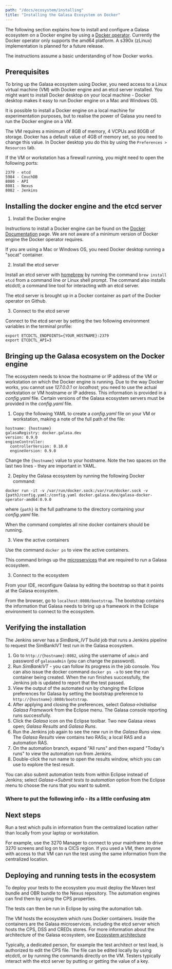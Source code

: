 ```yaml
---
path: "/docs/ecosystem/installing"
title: "Installing the Galasa Ecosystem on Docker"
---
```


The following section explains how to install and configure a Galasa ecosystem on a Docker engine by using a <a href="https://github.com/galasa-dev/extensions/tree/master/galasa-extensions-parent/dev.galasa.docker.operator" target="_blank"> Docker operator</a>. Currently the Docker operator only supports the amd64 platform. A s390x (zLinux) implementation is planned for a future release.

The instructions assume a basic understanding of how Docker works.

## Prerequisites

To bring up the Galasa ecosystem using Docker, you need access to a Linux virtual machine (VM) with Docker engine and an etcd server installed. You might want to install Docker desktop on your local machine - Docker desktop makes it easy to run Docker engine on a Mac and Windows OS. 

It is possible to install a Docker engine on a local machine for experimentation purposes, but to realise the power of Galasa you need to run the Docker engine on a VM.

The VM requires a minimum of 8GB of memory, 4 VCPUs and 80GB of storage. Docker has a default value of 4GB of memory set, so you need to change this value. In Docker desktop you do this by using the ```Preferences > Resources``` tab.

If the VM or workstation has a firewall running, you might need to open the following ports:

    2379 - etcd
    5984 - CouchDB
    8080 - API
    8081 - Nexus
    8082 - Jenkins


## Installing the docker engine and the etcd server


1. Install the Docker engine 

Instructions to install a Docker engine can be found on the <a href="https://docs.docker.com/engine/install/" target="_blank"> Docker Documentation</a> page. We are not aware of a minimum version of Docker engine the Docker operator requires. 

If you are using a Mac or Windows OS, you need Docker desktop running a "socat" container.

2. Install the etcd server

Install an etcd server with <a href="https://brew.sh/" target="_blank"> homebrew</a> by running the command ```brew install etcd``` from a command line or Linux shell prompt. The command also installs etcdctl; a command line tool for interacting with an etcd server.   

The etcd server is brought up in a Docker container as part of the Docker operator on Github.


3. Connect to the etcd server

Connect to the etcd server by setting the two following environment variables in the terminal profile:

```
export ETCDCTL_ENDPOINTS={YOUR_HOSTNAME}:2379
export ETCDCTL_API=3
```

## Bringing up the Galasa ecosystem on the Docker engine

The ecosystem needs to know the hostname or IP address of the VM or workstation on which the   Docker engine is running. Due to the way Docker works, you cannot use *127.0.0.1* or *localhost*; you need to use the actual workstation or VM hostname or IP address. This information is provided in a *config.yaml* file.  Certain versions of the Galasa ecosystem servers must be provided in the *config.yaml* file.

1. Copy the following YAML to create a *config.yaml* file on your VM or workstation, making a note of the full path of the file:

```
hostname: {hostname}
galasaRegistry: docker.galasa.dev
version: 0.9.0
engineController:
  controllerVersion: 0.10.0
  engineVersion: 0.9.0
```

Change the ```{hostname}``` value to your hostname. Note the two spaces on the last two lines -  they are important in YAML.

2. Deploy the Galasa ecosystem by running the following Docker command:

```
docker run -it -v /var/run/docker.sock:/var/run/docker.sock -v {path}/config.yaml:/config.yaml docker.galasa.dev/galasa-docker-operator-amd64:0.9.0
```
where ```{path}``` is the full pathname to the directory containing your *config.yaml* file.

When the command completes all nine docker containers should be running. 

3. View the active containers

Use the command ```docker ps``` to view the active containers.

This command brings up the  <a href="https://github.com/galasa-dev/docs/ecosystem" target="_blank"> microservices</a> that are required to run a Galasa ecosystem. 

3. Connect to the ecosystem

From your IDE, reconfigure Galasa by editing the bootstrap so that it points at the Galasa ecosystem. 

From the browser, go to ```localhost:8080/bootstrap```. The bootstrap contains the information that Galasa needs to bring up a framework in the Eclispe environment to connect to the ecosystem. 


## Verifying the installation

The Jenkins server has a *SimBank_IVT* build job that runs a Jenkins pipeline to request the SimBankIVT test run in the Galasa ecosystem. 

1. Go to ```http://{hostname}:8082```, using the username of ```admin``` and password of ```galasaadmin``` (you can change the password). 
2. Run *SimBankIVT*  - you can follow its progress in the job console. You can also issue the docker command ```docker ps -a``` to see the run container being created. When the run finishes successfully, the Jenkins job is updated to report that the test passed.
3. View the output of the automated run by changing the Eclipse preferences for Galasa by setting the bootstrap preference to ```http://{hostname}:8080/bootstrap```.
4.  After applying and closing the preferences, select *Galasa->Initialise Galasa Framework* from the Eclipse menu. The Galasa console reporting runs successfully. 
5. Click the *Galasa* icon on the Eclipse toolbar. Two new Galasa views open; *Galasa Results* and *Galasa Runs*. 
6. Run the Jenkins job again to see the new run in the *Galasa Runs* view. The *Galasa Results* view contains two RASs; a local RAS and a automation RAS. 
7. On the automation branch, expand "All runs" and then expand "Today's runs" to view the automation run from Jenkins. 
8. Double-click the run name to open the results window, which you can use to explore the test result.

You can also submit automation tests from within Eclipse instead of Jenkins; select *Galasa->Submit tests to automation* option from the Eclipse menu to choose the runs that you want to submit.


### Where to put the following info - its a little confusing atm 

## Next steps

Run a test which pulls in information from the centralized location rather than locally from your laptop or workstation.  

For example, use the 3270 Manager to connect to your mainframe to drive 3270 screens and log on to a CICS region. If you used a VM, then anyone with access to that VM can run the test using the same information from the centralized location.


## Deploying and running tests in the ecosystem

To deploy your tests to the ecosystem  you must deploy the Maven test bundle and OBR bundle to the Nexus repository. The automation engines can find them by using the CPS properties. 

The tests can then be run in Eclipse by using the automation tab. 



The VM hosts the ecosystem which runs Docker containers. Inside the containers are the Galasa microservices, including the etcd server which hosts the CPS, DSS and CREDs stores. For more information about the architecture of the Galasa ecosystem, see <a href="https://galasa.dev/docs/ecosystem/architecture" target="_blank"> Ecosystem architecture</a>

Typically, a dedicated person, for example the test architect or test lead, is authorized to edit the CPS file. The file can be edited locally by using etcdctl, or by running the commands directly on the VM. Testers typically interact with the etcd server by putting or getting the value of a key. 
